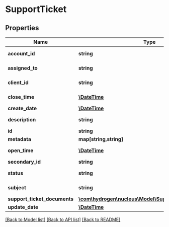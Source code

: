 # SupportTicket

## Properties
Name | Type | Description | Notes
------------ | ------------- | ------------- | -------------
**account_id** | **string** | SupportTicket account Id | [optional] 
**assigned_to** | **string** | SupportTicket assignee id | [optional] 
**client_id** | **string** | SupportTicket Client Id | [optional] 
**close_time** | [**\DateTime**](\DateTime.md) | SupportTicket close time | [optional] 
**create_date** | [**\DateTime**](\DateTime.md) |  | [optional] 
**description** | **string** | SupportTicket description | 
**id** | **string** |  | [optional] 
**metadata** | **map[string,string]** |  | [optional] 
**open_time** | [**\DateTime**](\DateTime.md) | SupportTicket open time | 
**secondary_id** | **string** |  | [optional] 
**status** | **string** | SupportTicket status | [optional] 
**subject** | **string** | SupportTicket subject | [optional] 
**support_ticket_documents** | [**\com\hydrogen\nucleus\Model\SupportTicketDocument[]**](SupportTicketDocument.md) |  | [optional] 
**update_date** | [**\DateTime**](\DateTime.md) |  | [optional] 

[[Back to Model list]](../README.md#documentation-for-models) [[Back to API list]](../README.md#documentation-for-api-endpoints) [[Back to README]](../README.md)



